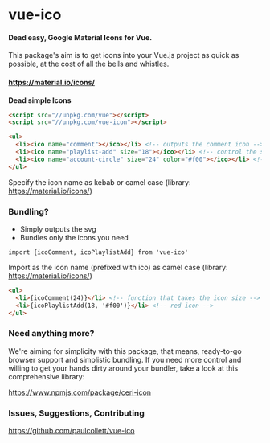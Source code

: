 # vue-ico
#### Dead easy, Google Material Icons for Vue.

This package's aim is to get icons into your Vue.js project as quick as possible, at the cost of all the bells and whistles.

#### https://material.io/icons/

**Dead simple Icons**
```HTML
<script src="//unpkg.com/vue"></script>
<script src="//unpkg.com/vue-icon"></script>
```
```HTML
<ul>
  <li><ico name="comment"></ico></li> <!-- outputs the comment icon -->
  <li><ico name="playlist-add" size="18"></ico></li> <!-- control the size -->
  <li><ico name="account-circle" size="24" color="#f00"></ico></li> <!-- red icon -->
</ul>
```
Specify the icon name as kebab or camel case
(library: https://material.io/icons/)

### Bundling?

- Simply outputs the svg
- Bundles only the icons you need

```JS
import {icoComment, icoPlaylistAdd} from 'vue-ico'
```
Import as the icon name (prefixed with ico) as camel case
(library: https://material.io/icons/)

```HTML
<ul>
  <li>{icoComment(24)}</li> <!-- function that takes the icon size -->
  <li>{icoPlaylistAdd(18, '#f00')}</li> <!-- red icon -->
</ul>
```

### Need anything more?

We're aiming for simplicity with this package, that means, ready-to-go browser support and simplistic bundling. If you need more control and willing to get your hands dirty around your bundler, take a look at this comprehensive library:

https://www.npmjs.com/package/ceri-icon

### Issues, Suggestions, Contributing

https://github.com/paulcollett/vue-ico
